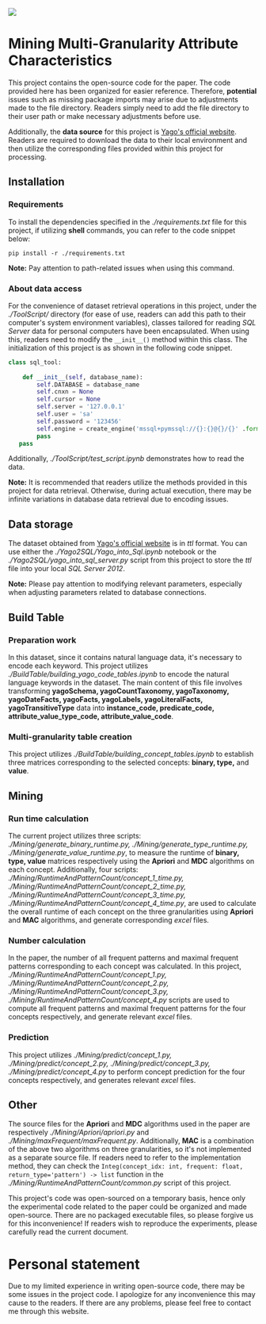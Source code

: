 [![](https://img.shields.io/badge/语言切换-中文-blue)](./README_cn.md)

# Mining Multi-Granularity Attribute Characteristics

This project contains the open-source code for the paper. The code provided here has been organized for easier reference. Therefore, **potential** issues such as missing package imports may arise due to adjustments made to the file directory. Readers simply need to add the file directory to their user path or make necessary adjustments before use.

Additionally, the **data source** for this project is [Yago's official website](https://yago-knowledge.org/). Readers are required to download the data to their local environment and then utilize the corresponding files provided within this project for processing.

## Installation

### Requirements

To install the dependencies specified in the *./requirements.txt* file for this project, if utilizing **shell** commands, you can refer to the code snippet below:

```shell
pip install -r ./requirements.txt
```

**Note:** Pay attention to path-related issues when using this command.

### About data access

For the convenience of dataset retrieval operations in this project, under the *./ToolScript/* directory (for ease of use, readers can add this path to their computer's system environment variables), classes tailored for reading *SQL Server* data for personal computers have been encapsulated. When using this, readers need to modify the `__init__()` method within this class. The initialization of this project is as shown in the following code snippet.

```python
class sql_tool:
    
    def __init__(self, database_name):
        self.DATABASE = database_name
        self.cnxn = None
        self.cursor = None
        self.server = '127.0.0.1'
        self.user = 'sa'
        self.password = '123456'
        self.engine = create_engine('mssql+pymssql://{}:{}@{}/{}' .format(self.user, self.password, self.server, self.DATABASE))
        pass
   pass
```

Additionally, *./ToolScript/test_script.ipynb* demonstrates how to read the data.

**Note:** It is recommended that readers utilize the methods provided in this project for data retrieval. Otherwise, during actual execution, there may be infinite variations in database data retrieval due to encoding issues.

## Data storage

The dataset obtained from [Yago's official website](https://yago-knowledge.org/) is in *ttl* format. You can use either the *./Yago2SQL/Yago_into_Sql.ipynb* notebook or the *./Yago2SQL/yago_into_sql_server.py* script from this project to store the *ttl* file into your local *SQL Server 2012*.

**Note:** Please pay attention to modifying relevant parameters, especially when adjusting parameters related to database connections.

## Build Table

### Preparation work

In this dataset, since it contains natural language data, it's necessary to encode each keyword. This project utilizes *./BuildTable/building_yago_code_tables.ipynb* to encode the natural language keywords in the dataset. The main content of this file involves transforming **yagoSchema, yagoCountTaxonomy, yagoTaxonomy, yagoDateFacts, yagoFacts, yagoLabels, yagoLiteralFacts, yagoTransitiveType** data into **instance_code, predicate_code, attribute_value_type_code, attribute_value_code**.

### Multi-granularity table creation

This project utilizes *./BuildTable/building_concept_tables.ipynb* to establish three matrices corresponding to the selected concepts: **binary, type,** and **value**.

## Mining

### Run time calculation

The current project utilizes three scripts: *./Mining/generate_binary_runtime.py, ./Mining/generate_type_runtime.py, ./Mining/generate_value_runtime.py*, to measure the runtime of **binary, type, value** matrices respectively using the **Apriori** and **MDC** algorithms on each concept. Additionally, four scripts: *./Mining/RuntimeAndPatternCount/concept_1_time.py, ./Mining/RuntimeAndPatternCount/concept_2_time.py, ./Mining/RuntimeAndPatternCount/concept_3_time.py, ./Mining/RuntimeAndPatternCount/concept_4_time.py*, are used to calculate the overall runtime of each concept on the three granularities using **Apriori** and **MAC** algorithms, and generate corresponding *excel* files.

### Number calculation

In the paper, the number of all frequent patterns and maximal frequent patterns corresponding to each concept was calculated. In this project, *./Mining/RuntimeAndPatternCount/concept_1.py, ./Mining/RuntimeAndPatternCount/concept_2.py, ./Mining/RuntimeAndPatternCount/concept_3.py, ./Mining/RuntimeAndPatternCount/concept_4.py* scripts are used to compute all frequent patterns and maximal frequent patterns for the four concepts respectively, and generate relevant *excel* files.

### Prediction

This project utilizes *./Mining/predict/concept_1.py, ./Mining/predict/concept_2.py, ./Mining/predict/concept_3.py, ./Mining/predict/concept_4.py* to perform concept prediction for the four concepts respectively, and generates relevant *excel* files.

## Other

The source files for the **Apriori** and **MDC** algorithms used in the paper are respectively *./Mining/Apriori/apriori.py* and *./Mining/maxFrequent/maxFrequent.py*. Additionally, **MAC** is a combination of the above two algorithms on three granularities, so it's not implemented as a separate source file. If readers need to refer to the implementation method, they can check the `Integ(concept_idx: int, frequent: float, return_type='pattern') -> list` function in the *./Mining/RuntimeAndPatternCount/common.py* script of this project.

This project's code was open-sourced on a temporary basis, hence only the experimental code related to the paper could be organized and made open-source. There are no packaged executable files, so please forgive us for this inconvenience! If readers wish to reproduce the experiments, please carefully read the current document.

# Personal statement

Due to my limited experience in writing open-source code, there may be some issues in the project code. I apologize for any inconvenience this may cause to the readers. If there are any problems, please feel free to contact me through this website.
